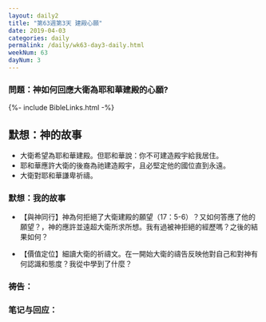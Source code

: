 ```yaml
---
layout: daily2
title: "第63週第3天 建殿心願"
date: 2019-04-03
categories: daily
permalink: /daily/wk63-day3-daily.html
weekNum: 63
dayNum: 3
---
```


### 問題：神如何回應大衛為耶和華建殿的心願?
 
{%- include BibleLinks.html -%}

## 默想：神的故事
+ 大衛希望為耶和華建殿。但耶和華說：你不可建造殿宇給我居住。  
+ 耶和華應許大衛的後裔為祂建造殿宇，且必堅定他的國位直到永遠。  
+ 大衛對耶和華謙卑祈禱。

### 默想：我的故事
+ 【與神同行】神為何拒絕了大衛建殿的願望（17：5-6）？又如何答應了他的願望？，神的應許並遠超大衛所求所想。我有過被神拒絕的經歷嗎？之後的結果如何？

+ 【價值定位】細讀大衛的祈禱文。在一開始大衛的禱告反映他對自己和對神有何認識和態度？我從中學到了什麼？

### 祷告：

### 笔记与回应：
